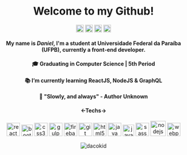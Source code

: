 <h1 align="center"> Welcome to my Github! </h1>

<p align="center">
  
<p align="center">
<a href="https://linkedin.com/in/danielcunhac" target="blank"><img align="center" src="https://cdn.jsdelivr.net/npm/simple-icons@3.0.1/icons/linkedin.svg" alt="danielcunhac" height="20" width="20" /></a>
<a href="https://instagram.com/danielcunhaac" target="blank"><img align="center" src="https://cdn.jsdelivr.net/npm/simple-icons@3.0.1/icons/instagram.svg" alt="danielcunhaac" height="20" width="20" /></a>
<a href="https://dev.to/dacokid" target="blank"><img align="center" src="https://cdn.jsdelivr.net/npm/simple-icons@3.0.1/icons/dev-dot-to.svg" alt="dacokid" height="20" width="20" /></a>
<a href="https://stackoverflow.com/users/13982460/daniel-cunha?tab=profile" target="blank"><img align="center" src="https://cdn.jsdelivr.net/npm/simple-icons@3.0.1/icons/stackoverflow.svg" alt="users/13982460/daniel-cunha?tab=profile" height="20" width="20" /></a>
</p>
  
</p>

<h4 align="center">
  My name is <em>Daniel</em>, I'm a student at Universidade Federal da Paraíba (UFPB), currently a front-end developer.
</h4>
  <h4 align="center">
 🎓 Graduating in Computer Science | 5th Period 
   </h4>
  <h4 align="center">
 📚 I’m currently learning ReactJS, NodeJS & GraphQL
  </h4>
  <h4 align="center">
 🎯 "Slowly, and always" - Author Unknown
  </h4>
  <h4 align="center"><strong><-</strong>Techs<strong>-></strong></h4>
<p align="center">
<img src="https://devicons.github.io/devicon/devicon.git/icons/react/react-original-wordmark.svg" alt="react" width="35" height="35"/> <img src="https://devicons.github.io/devicon/devicon.git/icons/bootstrap/bootstrap-plain.svg" alt="bootstrap" width="30" height="30"/> <img src="https://devicons.github.io/devicon/devicon.git/icons/css3/css3-original-wordmark.svg" alt="css3" width="35" height="35"/> <img src="https://devicons.github.io/devicon/devicon.git/icons/gulp/gulp-plain.svg" alt="gulp" width="35" height="35"/>
<img src="https://www.vectorlogo.zone/logos/firebase/firebase-icon.svg" alt="firebase" width="35" height="35"/>
<img src="https://www.vectorlogo.zone/logos/git-scm/git-scm-icon.svg" alt="git" width="35" height="35"/> <img src="https://devicons.github.io/devicon/devicon.git/icons/html5/html5-original-wordmark.svg" alt="html5" width="35" height="35"/> <img src="https://devicons.github.io/devicon/devicon.git/icons/java/java-original-wordmark.svg" alt="java" width="35" height="35"/> <img src="https://devicons.github.io/devicon/devicon.git/icons/javascript/javascript-original.svg" alt="javascript" width="30" height="30"/> <img src="https://devicons.github.io/devicon/devicon.git/icons/sass/sass-original.svg" alt="sass" width="35" height="35"/> <img src="https://devicons.github.io/devicon/devicon.git/icons/nodejs/nodejs-original-wordmark.svg" alt="nodejs" width="40" height="40"/> <img src="https://devicons.github.io/devicon/devicon.git/icons/webpack/webpack-original.svg" alt="webpack" width="35" height="35"/>
</p>

<p align="center"><img align="center" src="https://github-readme-stats.vercel.app/api/top-langs/?username=dacokid&layout=compact" alt="dacokid" /></p>
